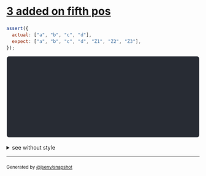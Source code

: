 # [3 added on fifth pos](../../array.test.js#L192)

```js
assert({
  actual: ["a", "b", "c", "d"],
  expect: ["a", "b", "c", "d", "Z1", "Z2", "Z3"],
});
```

![img](throw.svg)

<details>
  <summary>see without style</summary>

```console
AssertionError: actual and expect are different

actual: [
  ↑ 3 values ↑
  "d",
]
expect: [
  ↑ 3 values ↑
  "d",
  "Z1",
  "Z2",
  "Z3",
]
```

</details>


---

<sub>
  Generated by <a href="https://github.com/jsenv/core/tree/main/packages/independent/snapshot">@jsenv/snapshot</a>
</sub>
